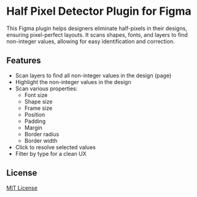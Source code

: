 # Half Pixel Detector Plugin for Figma

This Figma plugin helps designers eliminate half-pixels in their designs, ensuring pixel-perfect layouts. It scans shapes, fonts, and layers to find non-integer values, allowing for easy identification and correction.

## Features

- Scan layers to find all non-integer values in the design (page)
- Highlight the non-integer values in the design
- Scan various properties:
  - Font size
  - Shape size
  - Frame size
  - Position
  - Padding
  - Margin
  - Border radius
  - Border width
- Click to resolve selected values
- Filter by type for a clean UX

## License

[MIT License](LICENSE)